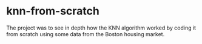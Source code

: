 # knn-from-scratch
The project was to see in depth how the KNN algorithm worked by coding it from scratch using some data from the Boston housing market.

